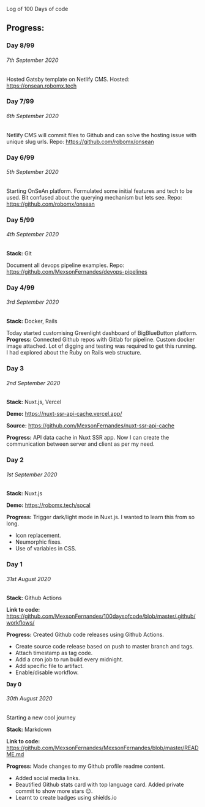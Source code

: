Log of 100 Days of code

## Progress:

### **Day 8/99**

###### 7th September 2020
Hosted Gatsby template on Netlify CMS.
Hosted: https://onsean.robomx.tech

### **Day 7/99**

###### 6th September 2020
Netlify CMS will commit files to Github and can solve the hosting issue with unique slug urls.
Repo: https://github.com/robomx/onsean


### **Day 6/99**

###### 5th September 2020
Starting OnSeAn platform. Formulated some initial features and tech to be used. Bit confused about the querying mechanism but lets see.
Repo: https://github.com/robomx/onsean

### **Day 5/99**

###### 4th September 2020
**Stack:** Git

Document all devops pipeline examples.
Repo: https://github.com/MexsonFernandes/devops-pipelines

### **Day 4/99**

###### 3rd September 2020
**Stack:** Docker, Rails

Today started customising Greenlight dashboard of BigBlueButton platform.
**Progress:**
Connected Github repos with Gitlab for pipeline.
Custom docker image attached.
Lot of digging and testing was required to get this running.
I had explored about the Ruby on Rails web structure.


### **Day 3**

###### 2nd September 2020
**Stack:** Nuxt.js, Vercel

**Demo:** https://nuxt-ssr-api-cache.vercel.app/

**Source:** https://github.com/MexsonFernandes/nuxt-ssr-api-cache

**Progress:**
API data cache in Nuxt SSR app.
Now I can create the communication between server and client as per my need.

### **Day 2**

###### 1st September 2020
**Stack:** Nuxt.js

**Demo:** https://robomx.tech/socal

**Progress:**
Trigger dark/light mode in Nuxt.js. I wanted to learn this from so long.
* Icon replacement.
* Neumorphic fixes.
* Use of variables in CSS.


### **Day 1**

###### 31st August 2020
**Stack:** Github Actions 

**Link to code:** https://github.com/MexsonFernandes/100daysofcode/blob/master/.github/workflows/

**Progress:**
Created Github code releases using Github Actions. 
* Create source code release based on push to master branch and tags.
* Attach timestamp as tag code.
* Add a cron job to run build every midnight.
* Add specific file to artifact.
* Enable/disable workflow.


**Day 0**

###### 30th August 2020

Starting a new cool journey

**Stack:** Markdown 

**Link to code:** https://github.com/MexsonFernandes/MexsonFernandes/blob/master/README.md

**Progress:**
Made changes to my Github profile readme content. 
* Added social media links.
* Beautified Github stats card with top language card. Added private commit to show more stars :wink:.
* Learnt to create badges using shields.io

